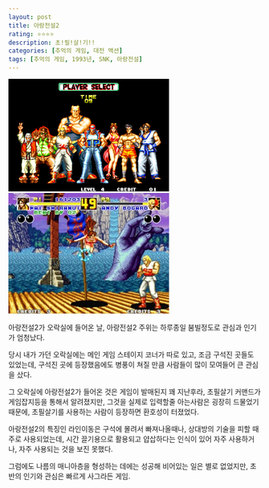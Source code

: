 ```yaml
---
layout: post
title: 아랑전설2
rating: ⭐️⭐️⭐️⭐️
description: 초!필!살!기!!
categories: [추억의 게임, 대전 액션]
tags: [추억의 게임, 1993년, SNK, 아랑전설]
---
```


![fata_fury_2_01](../../img/2002/fata_fury_2_01.jpg)
![fata_fury_2_02](../../img/2002/fata_fury_2_02.jpg)

아랑전설2가 오락실에 들어온 날, 아랑전설2 주위는 하루종일 붐빌정도로 관심과 인기가 엄청났다.

당시 내가 가던 오락실에는 메인 게임 스테이지 코너가 따로 있고, 조금 구석진 곳들도 있었는데, 구석진 곳에 등장했음에도 병풍이 쳐질 만큼 사람들이 많이 모여들어 큰 관심을 샀다.

그 오락실에 아랑전설2가 들어온 것은 게임이 발매된지 꽤 지난후라, 초필살기 커맨드가 게임잡지등을 통해서 알려졌지만, 그것을 실제로 입력할줄 아는사람은 굉장히 드물었기때문에, 초필살기를 사용하는 사람이 등장하면 환호성이 터졌었다.

아랑전설2의 특징인 라인이동은 구석에 몰려서 빠져나올때나, 상대방의 기술을 피할 때 주로 사용되었는데, 시간 끌기용으로 활용되고 얍삽하다는 인식이 있어 자주 사용하거나, 자주 사용되는 것을 보진 못했다.

그럼에도 나름의 매니아층을 형성하는 데에는 성공해 비어있는 일은 별로 없었지만, 초반의 인기와 관심은 빠르게 사그라든 게임.